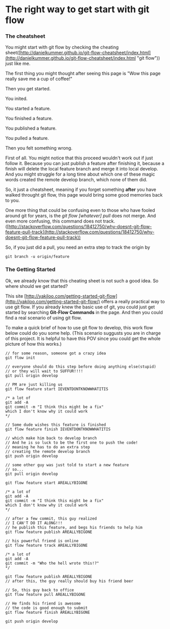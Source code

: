 # The right way to get start with git flow

### The cheatsheet

You might start with git flow by checking the cheating sheet([http://danielkummer.github.io/git-flow-cheatsheet/index.html](http://danielkummer.github.io/git-flow-cheatsheet/index.html "git flow")) just like me.

The first thing you might thought after seeing this page is "Wow this page really save me a cup of coffee!"

Then you get started.

You inited.

You started a feature.

You finished a feature.

You published a feature.

You pulled a feature.

Then you felt something wrong.

First of all. You might notice that this proceed wouldn't work out if just follow it. Because you can just publish a feature after finishing it, because a finish will delete the local feature branch and merge it into local develop. And you might struggle for a long time about which one of these magic words created the remote develop branch, which none of them did.

So, it just a cheatsheet, meaning if you forget something **after** you have walked throught git flow, this page would bring some good memories back to you. 

One more thing that could be confusing even to those who have fooled around git for years, is the *git flow [whatever] pull* does not merge. And even more confusing, this command does not track.([http://stackoverflow.com/questions/18412750/why-doesnt-git-flow-feature-pull-track](http://stackoverflow.com/questions/18412750/why-doesnt-git-flow-feature-pull-track))

So, if you just did a pull, you need an extra step to track the origin by

    git branch -u origin/feature

### The Getting Started

Ok, we already know that this cheating sheet is not such a good idea. So where should we get started?

This site [http://yakiloo.com/getting-started-git-flow](http://yakiloo.com/getting-started-git-flow/) offers a really practical way to use git flow. If you already knew the basic use of git, you could just get started by searching **Git-Flow Commands** in the page. And then you could find a real scenario of using git flow.

To make a quick brief of how to use git flow to develop, this work flow below could do you some help.
(This scenario suggusts you are in charge of this project. It is helpful to have this POV since you could get the whole picture of how this works.)

	// for some reason, someone got a crazy idea
    git flow init 

	// everyone should do this step before doing anything else(stupid)
	// or they will wait to SUFFUR!!!!
	git pull origin develop

	// PM are just killing us
	git flow feature start IEVENTDONTKNOWWHATITIS
	
	/* a lot of 
	git add -A 
	git commit -m "I think this might be a fix"
	which I don't know why it could work
	*/
	
	// Some dude wishes this feature is finished
	git flow feature finish IEVENTDONTKNOWWHATITIS
	
	// which make him back to develop branch
	// And he is so luck to be the first one to push the code!
	// meaning he has to do an extra step
	// creating the remote develop branch
	git push origin develop

	// some other guy was just told to start a new feature
	// so...
	git pull origin develop

	git flow feature start AREALLYBIGONE

	/* a lot of 
	git add -A 
	git commit -m "I think this might be a fix"
	which I don't know why it could work
	*/ 
	
	// after a few commit, this guy realized 
	// I CAN'T DO IT ALONG!!!
	// he publish this feature, and begs his friends to help him
	git flow feature publish AREALLYBIGONE

	// his powerful friend is online
	git flow feature track AREALLYBIGONE

	/* a lot of 
	git add -A 
	git commit -m "Who the hell wrote this!?"
	*/
	
	git flow feature publish AREALLYBIGONE
	// after this, the guy really should buy his friend beer

	// So, this guy back to office
	git flow feature pull AREALLYBIGONE

	// He finds his friend is awesome
	// the code is good enough to submit
	git flow feature finish AREALLYBIGONE

	git push origin develop